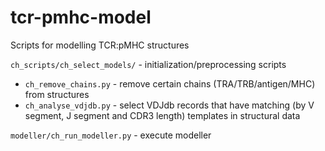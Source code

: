 # tcr-pmhc-model
Scripts for modelling TCR:pMHC structures

``ch_scripts/ch_select_models/`` - initialization/preprocessing scripts

* ``ch_remove_chains.py`` - remove certain chains (TRA/TRB/antigen/MHC) from structures
* ``ch_analyse_vdjdb.py`` - select VDJdb records that have matching (by V segment, J segment and CDR3 length) templates in structural data

``modeller/ch_run_modeller.py`` - execute modeller
